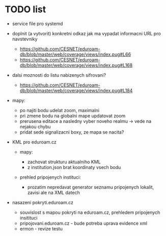 # TODO list
- service file pro systemd

- doplnit (a vytvorit) konkretni odkaz jak ma vypadat informacni URL pro navstevniky
  - https://github.com/CESNET/eduroam-db/blob/master/web/coverage/views/index.pug#L66
  - https://github.com/CESNET/eduroam-db/blob/master/web/coverage/views/index.pug#L168

- dalsi moznosti do listu nabizenych sifrovani?
  - https://github.com/CESNET/eduroam-db/blob/master/web/coverage/views/index.pug#L184

- mapy:
  - po najiti bodu udelat zoom, maximalni
  - pri zmene bodu na globalni mape updatovat zoom
  - prerusena editace a nasledny vyber noveho realmu -> vede na nejakou chybu
  - pridat sede signalizacni boxy, ze mapa se nacita?

- KML pro eduroam.cz
  - mapy:
    - zachovat strukturu aktualniho KML
    - z institution.json brat koordinaty vsech bodu

  - prehled pripojenych instituci:
    - prozatim nepredavat generator seznamu pripojenych lokalit, zavisi ale na XML datech


- nasazeni pokryti.eduroam.cz
  - souvislost s mapou pokryti na eduroam.cz, prehledem pripojenych insitituci
  - pripojovani.eduroam.cz - bude potreba uprava evidence xml
  - ermon - revize testu
